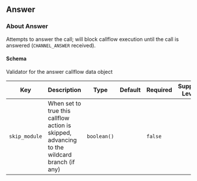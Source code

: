 ## Answer

### About Answer

Attempts to answer the call; will block callflow execution until the call is answered (`CHANNEL_ANSWER` received).

#### Schema

Validator for the answer callflow data object



Key | Description | Type | Default | Required | Support Level
--- | ----------- | ---- | ------- | -------- | -------------
`skip_module` | When set to true this callflow action is skipped, advancing to the wildcard branch (if any) | `boolean()` |   | `false` |
